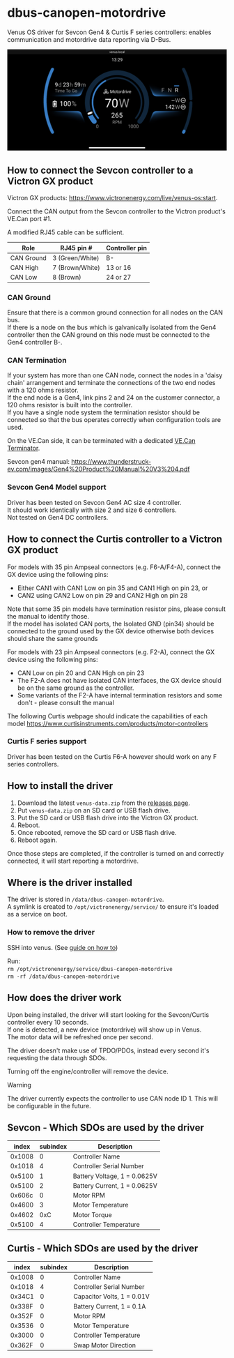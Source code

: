# dbus-canopen-motordrive

Venus OS driver for Sevcon Gen4 & Curtis F series controllers: enables communication and motordrive data reporting via D-Bus.

![dbus-canopen-motordrive](doc/dbus-canopen-motordrive-header.png)

## How to connect the Sevcon controller to a Victron GX product

Victron GX products: https://www.victronenergy.com/live/venus-os:start.  

Connect the CAN output from the Sevcon controller to the Victron product's VE.Can port #1.

A modified RJ45 cable can be sufficient.

| Role| RJ45 pin # | Controller pin |
|-----|------------|----------------|
| CAN Ground | 3 (Green/White) | B- |
| CAN High | 7 (Brown/White) | 13 or 16 |
| CAN Low | 8 (Brown) | 24 or 27 |

### CAN Ground

Ensure that there is a common ground connection for all nodes on the CAN bus.  
If there is a node on the bus which is galvanically isolated from the Gen4 controller then the CAN ground on this node must be connected to the Gen4 controller B-.

### CAN Termination

If your system has more than one CAN node, connect the nodes in a 'daisy chain' arrangement
and terminate the connections of the two end nodes with a 120 ohms resistor.  
If the end node is a Gen4, link pins 2 and 24 on the customer connector, a 120 ohms resistor is built into the controller.  
If you have a single node system the termination resistor should be connected so that the bus operates correctly when configuration tools are used.

On the VE.Can side, it can be terminated with a dedicated [VE.Can Terminator](https://www.victronenergy.com/accessories/ve-can-rj45-terminator).

Sevcon gen4 manual: https://www.thunderstruck-ev.com/images/Gen4%20Product%20Manual%20V3%204.pdf

### Sevcon Gen4 Model support

Driver has been tested on Sevcon Gen4 AC size 4 controller.  
It should work identically with size 2 and size 6 controllers.  
Not tested on Gen4 DC controllers.

## How to connect the Curtis controller to a Victron GX product

For models with 35 pin Ampseal connectors (e.g. F6-A/F4-A), connect the GX device using the following pins:
* Either CAN1 with CAN1 Low on pin 35 and CAN1 High on pin 23, or
* CAN2 using CAN2 Low on pin 29 and CAN2 High on pin 28

Note that some 35 pin models have termination resistor pins, please consult the manual to identify those.  
If the model has isolated CAN ports, the Isolated GND (pin34) should be connected to the ground used by the GX device otherwise both devices should share the same grounds

For models with 23 pin Ampseal connectors (e.g. F2-A), connect the GX device using the following pins:
* CAN Low on pin 20 and CAN High on pin 23
* The F2-A does not have isolated CAN interfaces, the GX device should be on the same ground as the controller.
* Some variants of the F2-A have internal termination resistors and some don't - please consult the manual

The following Curtis webpage should indicate the capabilities of each model https://www.curtisinstruments.com/products/motor-controllers

### Curtis F series support

Driver has been tested on the Curtis F6-A however should work on any F series controllers.

## How to install the driver

1. Download the latest `venus-data.zip` from the [releases page](https://github.com/citolen/dbus-canopen-motordrive/releases).
2. Put `venus-data.zip` on an SD card or USB flash drive.
3. Put the SD card or USB flash drive into the Victron GX product.
4. Reboot.
5. Once rebooted, remove the SD card or USB flash drive.
6. Reboot again.

Once those steps are completed, if the controller is turned on and correctly connected, it will start reporting a motordrive.

## Where is the driver installed

The driver is stored in `/data/dbus-canopen-motordrive`.  
A symlink is created to `/opt/victronenergy/service/` to ensure it's loaded as a service on boot.

### How to remove the driver

SSH into venus. (See [guide on how to](https://www.victronenergy.com/live/ccgx:root_access))

Run:  
`rm /opt/victronenergy/service/dbus-canopen-motordrive`  
`rm -rf /data/dbus-canopen-motordrive`

## How does the driver work

Upon being installed, the driver will start looking for the Sevcon/Curtis controller every 10 seconds.  
If one is detected, a new device (motordrive) will show up in Venus.  
The motor data will be refreshed once per second.

The driver doesn't make use of TPDO/PDOs, instead every second it's requesting the data through SDOs.

Turning off the engine/controller will remove the device.

> [!WARNING]
> The driver currently expects the controller to use CAN node ID 1. This will be configurable in the future.

## Sevcon - Which SDOs are used by the driver

| index | subindex | Description |
|------------|----------------|---|
| 0x1008 | 0 | Controller Name |
| 0x1018 | 4 | Controller Serial Number |
| 0x5100 | 1 | Battery Voltage, 1 = 0.0625V |
| 0x5100 | 2 | Battery Current, 1 = 0.0625V |
| 0x606c | 0 | Motor RPM |
| 0x4600 | 3 | Motor Temperature |
| 0x4602 | 0xC | Motor Torque |
| 0x5100 | 4 | Controller Temperature |

## Curtis - Which SDOs are used by the driver

| index | subindex | Description |
|------------|----------------|---|
| 0x1008 | 0 | Controller Name |
| 0x1018 | 4 | Controller Serial Number |
| 0x34C1 | 0 | Capacitor Volts, 1 = 0.01V |
| 0x338F | 0 | Battery Current, 1 = 0.1A |
| 0x352F | 0 | Motor RPM |
| 0x3536 | 0 | Motor Temperature |
| 0x3000 | 0 | Controller Temperature |
| 0x362F | 0 | Swap Motor Direction |
